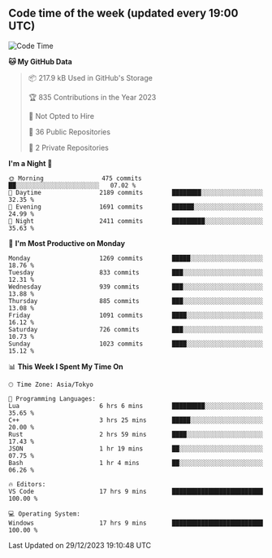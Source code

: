 ## Code time of the week (updated every 19:00 UTC)

<!--START_SECTION:waka-->
![Code Time](http://img.shields.io/badge/Code%20Time-2%2C505%20hrs%2010%20mins-blue)

**🐱 My GitHub Data** 

> 📦 217.9 kB Used in GitHub's Storage 
 > 
> 🏆 835 Contributions in the Year 2023
 > 
> 🚫 Not Opted to Hire
 > 
> 📜 36 Public Repositories 
 > 
> 🔑 2 Private Repositories 
 > 
**I'm a Night 🦉** 

```text
🌞 Morning                475 commits         ██░░░░░░░░░░░░░░░░░░░░░░░   07.02 % 
🌆 Daytime                2189 commits        ████████░░░░░░░░░░░░░░░░░   32.35 % 
🌃 Evening                1691 commits        ██████░░░░░░░░░░░░░░░░░░░   24.99 % 
🌙 Night                  2411 commits        █████████░░░░░░░░░░░░░░░░   35.63 % 
```
📅 **I'm Most Productive on Monday** 

```text
Monday                   1269 commits        █████░░░░░░░░░░░░░░░░░░░░   18.76 % 
Tuesday                  833 commits         ███░░░░░░░░░░░░░░░░░░░░░░   12.31 % 
Wednesday                939 commits         ███░░░░░░░░░░░░░░░░░░░░░░   13.88 % 
Thursday                 885 commits         ███░░░░░░░░░░░░░░░░░░░░░░   13.08 % 
Friday                   1091 commits        ████░░░░░░░░░░░░░░░░░░░░░   16.12 % 
Saturday                 726 commits         ███░░░░░░░░░░░░░░░░░░░░░░   10.73 % 
Sunday                   1023 commits        ████░░░░░░░░░░░░░░░░░░░░░   15.12 % 
```


📊 **This Week I Spent My Time On** 

```text
🕑︎ Time Zone: Asia/Tokyo

💬 Programming Languages: 
Lua                      6 hrs 6 mins        █████████░░░░░░░░░░░░░░░░   35.65 % 
C++                      3 hrs 25 mins       █████░░░░░░░░░░░░░░░░░░░░   20.00 % 
Rust                     2 hrs 59 mins       ████░░░░░░░░░░░░░░░░░░░░░   17.43 % 
JSON                     1 hr 19 mins        ██░░░░░░░░░░░░░░░░░░░░░░░   07.75 % 
Bash                     1 hr 4 mins         ██░░░░░░░░░░░░░░░░░░░░░░░   06.26 % 

🔥 Editors: 
VS Code                  17 hrs 9 mins       █████████████████████████   100.00 % 

💻 Operating System: 
Windows                  17 hrs 9 mins       █████████████████████████   100.00 % 
```


 Last Updated on 29/12/2023 19:10:48 UTC
<!--END_SECTION:waka-->